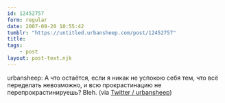 ```yaml
---
id: 12452757
form: regular
date: 2007-09-20 10:55:42
tumblr: "https://untitled.urbansheep.com/post/12452757"
title:
tags:
    - post
layout: post-text.njk
---
```


<p>urbansheep: А что остаётся, если я никак не успокою себя тем, что всё переделать невозможно, и всю прокрастинацию не перепрокрастинируешь? Bleh. (via <a href="http://twitter.com/urbansheep/statuses/281013402">Twitter / urbansheep</a>)</p>

